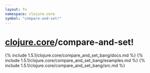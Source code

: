 ```yaml
---
layout: fn
namespace: clojure.core
symbol: "compare-and-set!"
---
```


# [clojure.core](../)/compare-and-set!

{% include 1.5.1/clojure.core/compare_and_set_bang/docs.md %}
{% include 1.5.1/clojure.core/compare_and_set_bang/examples.md %}
{% include 1.5.1/clojure.core/compare_and_set_bang/src.md %}

